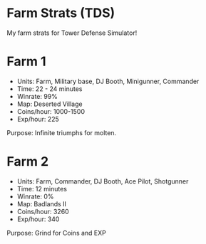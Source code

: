 # Farm Strats (TDS)

My farm strats for Tower Defense Simulator!

# Farm 1

- Units: Farm, Military base, DJ Booth, Minigunner, Commander
- Time: 22 - 24 minutes
- Winrate: 99%
- Map: Deserted Village
- Coins/hour: 1000-1500
- Exp/hour: 225

Purpose: Infinite triumphs for molten.

# Farm 2

- Units: Farm, Commander, DJ Booth, Ace Pilot, Shotgunner
- Time: 12 minutes
- Winrate: 0%
- Map: Badlands II
- Coins/hour: 3260
- Exp/hour: 340

Purpose: Grind for Coins and EXP

